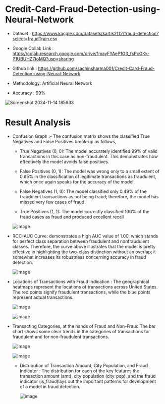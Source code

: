 # Credit-Card-Fraud-Detection-using-Neural-Network
  - Dataset : https://www.kaggle.com/datasets/kartik2112/fraud-detection?select=fraudTrain.csv
    
  - Google Collab Link : https://colab.research.google.com/drive/1mayFYAeP1G3_fsPcGKk-P1UBUHZ7toMQ?usp=sharing
    
  - Github link : https://github.com/sachinsharma001/Credit-Card-Fraud-Detection-using-Neural-Network

  - Methodology: Artificial Neural Network

  - Accuracy : 99%
  
  ![Screenshot 2024-11-14 185633](https://github.com/user-attachments/assets/3882cf69-8599-4de4-a28d-7d9319fc40e1)
  
# Result Analysis 
  - Confusion Graph :- The confusion matrix shows the classified True Negatives and False Positives break-up as follows,
    
      - True Negatives (0, 0): The model accurately identified 99% of valid transactions in this case as non-fraudulent. This demonstrates how effectively the model avoids false positives.
    
      - False Positives (0, 1): The model was wrong only to a small extent of 0.65% in the classification of legitimate transactions as fraudulent, which once again speaks for the accuracy of the model.
    
      - False Negatives (1, 0): The model classified only 0.49% of the fraudulent transactions as not being fraud; therefore, the model has missed very few cases of fraud.
    
      - True Positives (1, 1): The model correctly classified 100% of the fraud cases as fraud and produced excellent recall
    
      ![image](https://github.com/user-attachments/assets/06d7a845-5030-4228-bf8e-52c6b706604f)
    
  - ROC-AUC Curve: demonstrates a high AUC value of 1.00, which stands for perfect class separation between fraudulent and nonfraudulent classes. Therefore, the curve above illustrates that the model is pretty   effective in highlighting the two-class distinction without an overlap; it somewhat increases its robustness concerning accuracy in fraud detection.
    
    ![image](https://github.com/user-attachments/assets/a2f4faa4-2a98-4ce3-be41-8b3326cde0d7)
    
  - Locations of Transactions with Fraud Indication : The geographical heatmaps represent the locations of transactions across United States. The red points signify fraudulent transactions, while the blue points represent actual transactions.
    
    ![image](https://github.com/user-attachments/assets/a4032b0a-2d48-416e-bdf1-c9cb232a3dd9)

    ![image](https://github.com/user-attachments/assets/5c2bc30d-929f-4cf5-a1a4-476c801774b6)

- Transacting Categories, at the hands of Fraud and Non-Fraud The bar chart shows some clear trends in the categories of transactions for fraudulent and for non-fraudulent transactions.
    
    ![image](https://github.com/user-attachments/assets/e46b81ed-56d9-4fc2-a095-9cbd05a8b423)
    
    ![image](https://github.com/user-attachments/assets/d9359af7-a27d-49cf-9126-8ea780753116)
    
  - Distribution of Transaction Amount, City Population, and Fraud Indicator : The distribution for each of the key features the transaction amount (amt), city population (city_pop), and the fraud indicator           (is_fraud)lays out the important patterns for development of a model in fraud detection.
    
    ![image](https://github.com/user-attachments/assets/a8e563ba-22ae-4d84-a163-b471f77d6a78)







